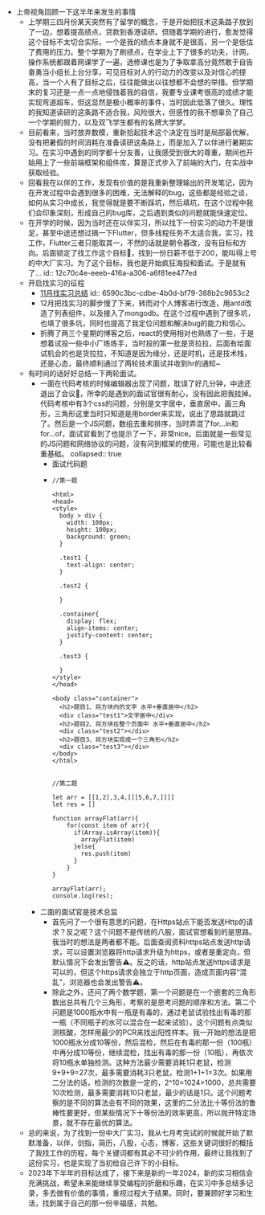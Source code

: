 - 上帝视角回顾一下这半年来发生的事情
	- 上学期三四月份某天突然有了留学的概念，于是开始把技术这条路子放到了一边，想着提高绩点，贷款到香港读研。但随着学期的进行，愈发觉得这个目标不太切合实际，一个是我的绩点本身就不是很高，另一个是低估了费用的压力。整个学期为了刷绩点，在学业上下了很多的功夫，计网，操作系统都跟着网课学了一遍，选修课也是为了争取拿高分竟然敢于自告奋勇当小组长上台分享，可见目标对人的行动力的改变以及对信心的提高，当一个人有了目标之后，往往能做出以往想都不会想的举措。但学期末的复习还是一点一点地侵蚀着我的自信，我要专业课考很高的成绩才能实现弯道超车，但这显然是极小概率的事件，当时因此低落了很久。理性的我知道读研的这条路不适合我，风险很大，但感性的我不想辜负了自己一个学期的努力，以及双飞学生都有的名牌大学梦。
	- 目前看来，当时放弃数模，重新拾起技术这个决定在当时是局部最优解，没有把暑假的时间消耗在准备读研这条路上，而是加入了以伴进行暑期实习。在实习中遇到的同学都十分友善，让我感受到很大的尊重，期间也开始用上了一些前端框架和组件库，算是正式步入了前端的大门，在实战中获取经验。
	- 回看我在以伴的工作，发现有价值的是我重新整理输出的开发笔记，因为在开发过程中会遇到很多的困难，无法解释的bug，这些都是经验之谈，如何从实习中成长，我觉得就是要不断踩坑，然后填坑，在这个过程中我们会印象深刻，形成自己的bug库，之后遇到类似的问题就能快速定位。
	- 在开学的时候，因为当时还在以伴实习，所以找下一份实习的动力不是很足，甚至中途还想过搞一下Flutter，但多线程任务不太适合我，实习，找工作，Flutter三者只能取其一，不然的话就是朝令暮改，没有目标和方向。后面锁定了找工作这个目标🎯，找到一份日薪不低于200，能叫得上号的中大厂实习。为了这个目标，我也是开始疯狂海投和面试。于是就有了...
	  id:: 12c70c4e-eeeb-416a-a306-a6f81ee477ed
	- 开启找实习的征程
		- [11月找实习总结](https://blog.zplus7.space/posts/65719b4e844efcfae6f76165)
		  id:: 6590c3bc-cdbe-4b0d-bf79-388b2c9653c2
		- 12月把找实习的脚步慢了下来，转而对个人博客进行改造，用antd改造了列表组件，以及接入了mongodb。在这个过程中遇到了很多坑，也填了很多坑，同时也提高了我定位问题和解决bug的能力和信心。
		- 折腾了两三个星期的博客之后，react的使用相对也熟练了一些，于是想着试投一些中小厂练练手，当时投的第一批是货拉拉，后面有给面试机会的也是货拉拉，不知道是因为缘分，还是时机，还是技术栈，还是心态，最终顺利通过了两轮技术面试并收到hr的通知~
	- 有时间的话好好总结一下两轮面试。
		- 一面在代码考核的时候编辑器出现了问题，耽误了好几分钟，中途还退出了会议🤦，所幸的是遇到的面试官很有耐心，没有因此把我挂掉。代码考核中有3个css的问题，分别是文字居中，垂直居中，画三角形，三角形这里当时只知道是用border来实现，说出了思路就跳过了。然后是一个JS问题，数组去重和排序，当时弄混了for...in和for...of，面试官看到了也提示了一下，非常nice。后面就是一些常见的JS问题和网络协议的问题，没有问到框架的使用，可能也是比较看重基础。
		  collapsed:: true
			- 面试代码题
			- ```
			  //第一题
			  
			  <html>
			  <head>
			  <style>
			    body > div {
			      width: 100px;
			      height: 100px;
			      background: green;
			    }
			    
			    .test1 {
			      text-align: center;
			    }
			  
			    .test2 {
			      
			    }
			  
			    .container{
			      display: flex;
			      align-items: center;
			      justify-content: center;
			    }
			  
			    .test3 {
			  
			    }
			  </style>
			  </head>
			  
			  <body class="container">
			    <h2>题目1、将方块内的文字 水平+垂直居中</h2>
			    <div class="test1">文字居中</div>
			    <h2>题目2、将方块在整个页面中 水平+垂直居中</h2>
			    <div class="test2"></div>
			    <h2>题目3、将方块实现成一个三角形</h2>
			    <div class="test3"></div>
			  </body>
			  </html>
			  
			  
			  //第二题
			  
			  let arr = [[1,2],3,4,[[[5,6,7,]]]]
			  let res = []
			  
			  function arrayFlat(arr){
			      for(const item of arr){
			        if(Array.isArray(item)){
			          arrayFlat(item)
			        }else{
			          res.push(item)
			        }
			      }
			  }
			  
			  arrayFlat(arr);
			  console.log(res);
			  ```
		- 二面的面试官是技术总监
			- 首先问了一个很有意思的问题，在Https站点下能否发送Http的请求？反之呢？这个问题不是传统的八股，面试官想看到的是思路。我当时的想法是两者都不能。后面查阅资料https站点发送http请求，可以设置浏览器将http请求升级为https，或者是重定向，但默认情况下会发出警告⚠️。反之的话，http站点发送https请求是可以的，但这个https请求会独立于http页面，造成页面内容“混乱”，浏览器也会发出警告⚠️。
			- 除此之外，还问了两个数学题，第一个问题是在一个嵌套的三角形数出总共有几个三角形，考察的是思考问题的顺序和方法。第二个问题是1000瓶水中有一瓶是有毒的，通过老鼠试验找出有毒的那一瓶（不同瓶子的水可以混合在一起来试验）。这个问题有点类似测核酸，怎样用最少的PCR来找出阳性样本。我一开始的想法是把1000瓶水分成10等份，然后混检，然后在有毒的那一份（100瓶）中再分成10等份，继续混检，找出有毒的那一份（10瓶），再依次将10瓶水单独检测。这种方法最少需要消耗1只老鼠，检测9+9+9=27次，最多需要消耗3只老鼠，检测1+1+1=3次。如果用二分法的话，检测的次数是一定的，2^10=1024>1000，总共需要10次检测，最多需要消耗10只老鼠，最少的话是1只。这个问题考察的是不同的算法会有不同的效果，这里的二分法比十等份法的鲁棒性要更好，但某些情况下十等份法的效率更高，所以抛开特定场景，就不存在最优的算法。
	- 总的来说，为了找到一份中大厂实习，我从七月考完试的时候就开始了默默准备，以伴，剑指，简历，八股，心态，博客，这些关键词很好的概括了我找工作的历程，每个关键词都有其必不可少的作用，最终让我找到了这份实习，也是实现了当初给自己许下的小目标。
	- 2023年下半年的目标达成了，接下来是新的一年2024，新的实习相信会充满挑战，希望未来能继续享受编程的折磨和乐趣，在实习中多总结多记录，多去做有价值的事情，重视过程大于结果。同时，要兼顾好学习和生活，找到属于自己的那一份辛福感，共勉。